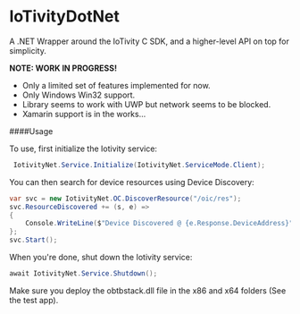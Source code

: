 # IoTivityDotNet

A .NET Wrapper around the IoTivity C SDK, and a higher-level API on top for simplicity.

**NOTE: WORK IN PROGRESS!**
- Only a limited set of features implemented for now.
- Only Windows Win32 support.
- Library seems to work with UWP but network seems to be blocked.
- Xamarin support is in the works...

####Usage

To use, first initialize the Iotivity service:

```csharp
 IotivityNet.Service.Initialize(IotivityNet.ServiceMode.Client);
```

You can then search for device resources using Device Discovery:

```csharp
var svc = new IotivityNet.OC.DiscoverResource("/oic/res");
svc.ResourceDiscovered += (s, e) =>
{
    Console.WriteLine($"Device Discovered @ {e.Response.DeviceAddress}");
};
svc.Start();
```

When you're done, shut down the Iotivity service:

```csharp
await IotivityNet.Service.Shutdown();
```

Make sure you deploy the obtbstack.dll file in the x86 and x64 folders (See the test app).
